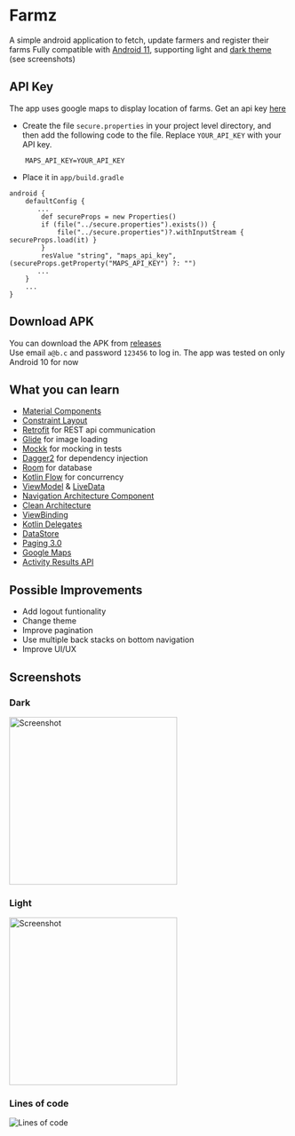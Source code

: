 # Farmz
A simple android application to fetch, update farmers and register their farms
Fully compatible with [Android 11][android-q], supporting light and [dark theme][dark-theme] (see screenshots)

## API Key
The app uses google maps to display location of farms. Get an api key [here](https://developers.google.com/maps/documentation/android-sdk/get-api-key) <br/>

* Create the file `secure.properties` in your project level directory, and then add the following code to the file. Replace `YOUR_API_KEY` with your API key.
```
    MAPS_API_KEY=YOUR_API_KEY

```

* Place it in `app/build.gradle`
```
android {
    defaultConfig {
       ...
        def secureProps = new Properties()
        if (file("../secure.properties").exists()) {
            file("../secure.properties")?.withInputStream { secureProps.load(it) }
        }
        resValue "string", "maps_api_key", (secureProps.getProperty("MAPS_API_KEY") ?: "")
       ...
    }
    ...
}
```

## Download APK
You can download the APK from [releases](https://github.com/KryptKode/Farmz/releases) <br/>
Use email `a@b.c` and password `123456` to log in. The app was tested on only Android 10 for now


## What you can learn
* [Material Components][material]
* [Constraint Layout][constraint-layout]
* [Retrofit][retrofit] for REST api communication
* [Glide][glide] for image loading
* [Mockk][mockk] for mocking in tests
* [Dagger2][dagger2] for dependency injection
* [Room][room] for database
* [Kotlin Flow][flow] for concurrency
* [ViewModel][viewmodel] & [LiveData][livedata]
* [Navigation Architecture Component][nav]
* [Clean Architecture][clean-arch]
* [ViewBinding][viewbinding]
* [Kotlin Delegates][delegates]
* [DataStore][datastore]
* [Paging 3.0][paging-3]
* [Google Maps][maps]
* [Activity Results API][results]




[mockwebserver]: https://github.com/square/okhttp/tree/master/mockwebserver
[androidx]: https://developer.android.com/jetpack/androidx
[arch]: https://developer.android.com/arch
[espresso]: https://google.github.io/android-testing-support-library/docs/espresso/
[retrofit]: http://square.github.io/retrofit
[glide]: https://github.com/bumptech/glide
[mockk]: https://github.com/mockk/mockk
[dagger2]: https://github.com/google/dagger
[kotlin]: https://developer.android.com/kotlin
[material]: https://github.com/material-components/material-components-android/
[android-q]: https://developer.android.com/preview
[dark-theme]: https://developer.android.com/preview/features/darktheme
[constraint-layout]: https://developer.android.com/reference/android/support/constraint/ConstraintLayout
[rxjava2]: https://github.com/ReactiveX/RxJava
[room]: https://developer.android.com/topic/libraries/architecture/room
[paging-3]:https://developer.android.com/topic/libraries/architecture/paging/v3-overview
[maps]:https://developers.google.com/maps/documentation/android-sdk/overview
[livedata]:https://developer.android.com/topic/libraries/architecture/livedata
[viewmodel]:https://developer.android.com/topic/libraries/architecture/viewmodel
[datastore]:https://developer.android.com/topic/libraries/architecture/datastore
[flow]:https://kotlinlang.org/docs/reference/coroutines/flow.html
[clean-arch]:https://blog.cleancoder.com/uncle-bob/2012/08/13/the-clean-architecture.html
[nav]:https://developer.android.com/guide/navigation/navigation-getting-started
[viewbinding]:https://developer.android.com/topic/libraries/view-binding
[delegates]:https://kotlinlang.org/docs/reference/delegated-properties.html
[results]:https://developer.android.com/training/basics/intents/result


## Possible Improvements
- Add logout funtionality
- Change theme
- Improve pagination
- Use multiple back stacks on bottom navigation
- Improve UI/UX


## Screenshots
### Dark
<img src="https://user-images.githubusercontent.com/25648077/96524630-b4917200-1270-11eb-8d97-68abf65d5619.gif" width="302" alt="Screenshot">

### Light
<img src="https://user-images.githubusercontent.com/25648077/96524147-5fa12c00-126f-11eb-9cc0-803126c99647.gif" width="302" alt="Screenshot">


### Lines of code
<img src="https://user-images.githubusercontent.com/25648077/96524965-911af700-1271-11eb-8bbf-ea788f53f1ba.png" alt="Lines of code">